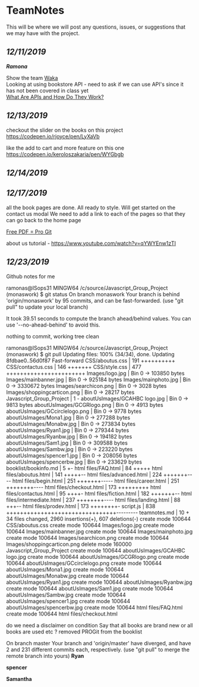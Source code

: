 # TeamNotes 

This will be where we will post any questions, issues, or suggestions that we may have with the project.

## *12/11/2019*    
***Ramona***  

Show the team [Waka](https://wakatime.com/)  
Looking at using bookstore API - need to ask if we can use API's since it has not been covered in class yet    
[What Are APIs and How Do They Work?](https://www.programmableweb.com/api-university/what-are-apis-and-how-do-they-work)  

## *12/13/2019*

checkout the slider on the books on this project 
https://codepen.io/rjoyce/pen/LyXaVb

like the add to cart and more feature on this one 
https://codepen.io/keroloszakaria/pen/WYGbgb

## *12/14/2019*

## *12/17/2019*
all the book pages are done. 
All ready to style. 
Will get started on the contact us modal 
We need to add a link to each of the pages so that they can go back to the home page 


[Free PDF = Pro Git](https://git-scm.com/book/en/v2)

about us tutorial - https://www.youtube.com/watch?v=qYWYEnw1zTI

## *12/23/2019*
Github notes for me 

ramonas@ISops31 MINGW64 /c/source/Javascript_Group_Project (monaswork)
$ git status
On branch monaswork
Your branch is behind 'origin/monaswork' by 95 commits, and can be fast-forwarded.
  (use "git pull" to update your local branch)

It took 39.51 seconds to compute the branch ahead/behind values.
You can use '--no-ahead-behind' to avoid this.

nothing to commit, working tree clean

ramonas@ISops31 MINGW64 /c/source/Javascript_Group_Project (monaswork)
$ git pull
Updating files: 100% (34/34), done.
Updating 8fdbae0..56d0f87
Fast-forward
 CSS/aboutus.css                | 191 ++++++++++
 CSS/contactus.css              | 146 +++++++
 CSS/style.css                  | 477 +++++++++++++++++++++++
 Images/logo.jpg                | Bin 0 -> 103850 bytes
 Images/mainbanner.jpg          | Bin 0 -> 925184 bytes
 Images/mainphoto.jpg           | Bin 0 -> 3330672 bytes
 Images/searchicon.png          | Bin 0 -> 3028 bytes
 Images/shoppingcarticon.png    | Bin 0 -> 28217 bytes
 Javascript_Group_Project       |   1 -
 aboutUsImages/GCAHBC logo.jpg  | Bin 0 -> 9813 bytes
 aboutUsImages/GCGRlogo.png     | Bin 0 -> 4913 bytes
 aboutUsImages/GCcirclelogo.png | Bin 0 -> 9778 bytes
 aboutUsImages/Mona1.jpg        | Bin 0 -> 277288 bytes
 aboutUsImages/Monabw.jpg       | Bin 0 -> 273834 bytes
 aboutUsImages/Ryan1.jpg        | Bin 0 -> 279344 bytes
 aboutUsImages/Ryanbw.jpg       | Bin 0 -> 194182 bytes
 aboutUsImages/Sam1.jpg         | Bin 0 -> 309588 bytes
 aboutUsImages/Sambw.jpg        | Bin 0 -> 223220 bytes
 aboutUsImages/spencer1.jpg     | Bin 0 -> 208056 bytes
 aboutUsImages/spencerbw.jpg    | Bin 0 -> 233629 bytes
 booklist/bookinfo.md           |   5 +-
 html files/FAQ.html            |  84 +++++
 html files/aboutus.html        | 141 +++++--
 html files/advanced.html       | 224 +++++++----
 html files/begin.html          | 251 +++++++-----
 html files/career.html         | 251 ++++++++----
 html files/checkout.html       | 173 +++++++++
 html files/contactus.html      |  95 ++++-
 html files/fiction.html        | 182 +++++++--
 html files/intermediate.html   | 237 ++++++++----
 html files/landing.html        |  88 +++--
 html files/prodev.html         | 173 ++++++++-
 script.js                      | 838 ++++++++++++++++++++++++++++++++---------
 teamnotes.md                   |  10 +
 34 files changed, 2960 insertions(+), 607 deletions(-)
 create mode 100644 CSS/aboutus.css
 create mode 100644 Images/logo.jpg
 create mode 100644 Images/mainbanner.jpg
 create mode 100644 Images/mainphoto.jpg
 create mode 100644 Images/searchicon.png
 create mode 100644 Images/shoppingcarticon.png
 delete mode 160000 Javascript_Group_Project
 create mode 100644 aboutUsImages/GCAHBC logo.jpg
 create mode 100644 aboutUsImages/GCGRlogo.png
 create mode 100644 aboutUsImages/GCcirclelogo.png
 create mode 100644 aboutUsImages/Mona1.jpg
 create mode 100644 aboutUsImages/Monabw.jpg
 create mode 100644 aboutUsImages/Ryan1.jpg
 create mode 100644 aboutUsImages/Ryanbw.jpg
 create mode 100644 aboutUsImages/Sam1.jpg
 create mode 100644 aboutUsImages/Sambw.jpg
 create mode 100644 aboutUsImages/spencer1.jpg
 create mode 100644 aboutUsImages/spencerbw.jpg
 create mode 100644 html files/FAQ.html
 create mode 100644 html files/checkout.html
 
do we need a disclaimer on condition 
Say that all books are brand new or all books are used etc ?
removed PROGit from the booklist 

On branch master
Your branch and 'origin/master' have diverged,
and have 2 and 231 different commits each, respectively.
  (use "git pull" to merge the remote branch into yours)
**Ryan**



**spencer**



**Samantha**

